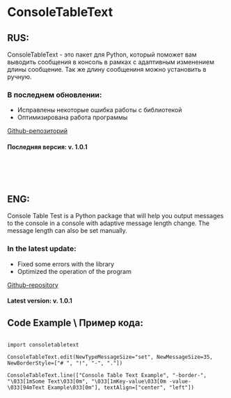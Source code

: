 # ConsoleTableText
<h2>RUS:</h2>
<p>ConsoleTableText - это пакет для Python, который поможет вам выводить сообщения в консоль в рамках с адаптивным изменением длины сообщение. Так же длину сообщениня можно установить в ручную.</p>
<h3>В последнем обновлении:</h3>
<ul>
<li>
Исправлены некоторые ошибка работы с библиотекой
</li>
<li>
Оптимизирована работа программы
</li>
</ul>

[Github-репозиторий](https://example.com/)

<h4>Последняя версия: v. 1.0.1</h4>

<br>
<br>
<br>


<h2>ENG:</h2>

<p>Console Table Test is a Python package that will help you output messages to the console in a console with adaptive message length change. The message length can also be set manually.</p>
<h3>In the latest update:</h3>
<ul>
<li>
Fixed some errors with the library
</li>
<li>
Optimized the operation of the program
</li>
</ul>

[Github-repository](https://example.com/)

<h4>Latest version: v. 1.0.1</h4>

<h2>Code Example \ Пример кода:</h2>

<code style="border-radius: 0; margin: 0; padding: 3px">
import consoletabletext<br>
ConsoleTableText.edit(NewTypeMessageSize="set", NewMessageSize=35, NewBorderStyle=["# ", "!", "-", "."])<br>
ConsoleTableText.line(["Console Table Text Example", "-border-", "\033[1mSome Text\033[0m", "\033[1mKey-value\033[0m -value- \033[94mText Example\033[0m"], textAlign=["center", "left"])
</code>